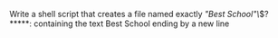 Write a shell script that creates a file named exactly *\"Best School"\\*$?*****: containing the text Best School ending by a new line
